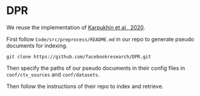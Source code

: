# DPR

We reuse the implementation of [Karpukhin et al., 2020](https://github.com/facebookresearch/DPR). 

First follow `Code/src/preprocess/README.md` in our repo to generate pseudo documents for indexing.

```
git clone https://github.com/facebookresearch/DPR.git
```

Then specify the paths of our pseudo documents in their config files in `conf/ctx_sources` and `conf/datasets`.

Then follow the instructions of their repo to index and retrieve.
